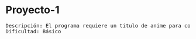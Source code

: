 # Proyecto-1
<pre>
Descripción: El programa requiere un titulo de anime para consultarlo a través de la API JIKAN y retornar una lista de animes con sus calificaciones y géneros.
Dificultad: Básico
</pre>